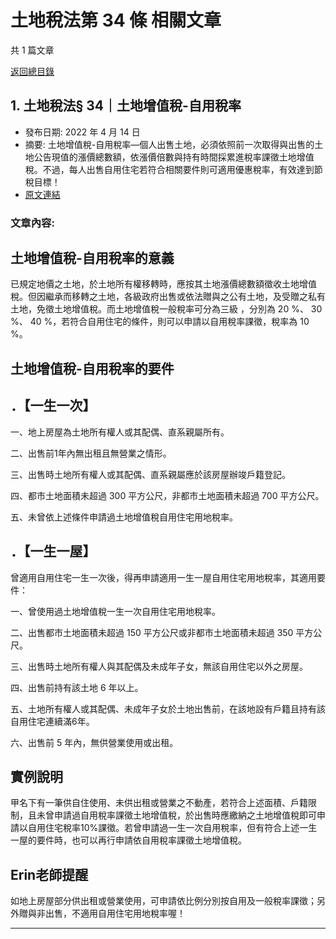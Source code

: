 # 土地稅法第 34 條 相關文章

共 1 篇文章

[返回總目錄](00_總目錄.md)

## 1. 土地稅法§ 34｜土地增值稅-自用稅率

- 發布日期: 2022 年 4 月 14 日
- 摘要: 土地增值稅-自用稅率—個人出售土地，必須依照前一次取得與出售的土地公告現值的漲價總數額，依漲價倍數與持有時間採累進稅率課徵土地增值稅。不過，每人出售自用住宅若符合相關要件則可適用優惠稅率，有效達到節稅目標！
- [原文連結](https://www.jasper-realestate.com/%e5%9c%9f%e5%9c%b0%e5%a2%9e%e5%80%bc%e7%a8%85-%e8%87%aa%e7%94%a8%e7%a8%85%e7%8e%87/)

### 文章內容:

## 土地增值稅-自用稅率的意義

已規定地價之土地，於土地所有權移轉時，應按其土地漲價總數額徵收土地增值稅。但因繼承而移轉之土地，各級政府出售或依法贈與之公有土地，及受贈之私有土地，免徵土地增值稅。而土地增值稅一般稅率可分為三級 ，分別為 20 %、 30 %、 40 %，若符合自用住宅的條件，則可以申請以自用稅率課徵，稅率為 10 %。

## 土地增值稅-自用稅率的要件

## ．【一生一次】

一、地上房屋為土地所有權人或其配偶、直系親屬所有。

二、出售前1年內無出租且無營業之情形。

三、出售時土地所有權人或其配偶、直系親屬應於該房屋辦竣戶籍登記。

四、都市土地面積未超過 300 平方公尺，非都市土地面積未超過 700 平方公尺。

五、未曾依上述條件申請過土地增值稅自用住宅用地稅率。

## ．【一生一屋】

曾適用自用住宅一生一次後，得再申請適用一生一屋自用住宅用地稅率，其適用要件：

一、曾使用過土地增值稅一生一次自用住宅用地稅率。

二、出售都市土地面積未超過 150 平方公尺或非都市土地面積未超過 350 平方公尺。

三、出售時土地所有權人與其配偶及未成年子女，無該自用住宅以外之房屋。

四、出售前持有該土地 6 年以上。

五、土地所有權人或其配偶、未成年子女於土地出售前，在該地設有戶籍且持有該自用住宅連續滿6年。

六、出售前 5 年內，無供營業使用或出租。

## 實例說明

甲名下有一筆供自住使用、未供出租或營業之不動產，若符合上述面積、戶籍限制，且未曾申請過自用稅率課徵土地增值稅，於出售時應繳納之土地增值稅即可申請以自用住宅稅率10%課徵。若曾申請過一生一次自用稅率，但有符合上述一生一屋的要件時，也可以再行申請依自用稅率課徵土地增值稅。

## Erin老師提醒

如地上房屋部分供出租或營業使用，可申請依比例分別按自用及一般稅率課徵；另外贈與非出售，不適用自用住宅用地稅率喔！

---


